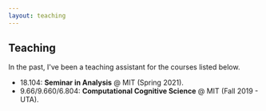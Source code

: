 ```yaml
---
layout: teaching
---
```


## Teaching

In the past, I've been a teaching assistant for the courses listed below.

* 18.104: <b> Seminar in Analysis</b> @ MIT (Spring 2021).
* 9.66/9.660/6.804: <b> Computational Cognitive Science</b> @ MIT (Fall 2019 - UTA).